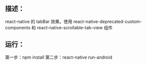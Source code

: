## 描述：
react-native 的 tabBar 效果。使用 react-native-deprecated-custom-components 和 react-native-scrollable-tab-view 组件
## 运行：
第一步：npm install
第二步：react-native run-android